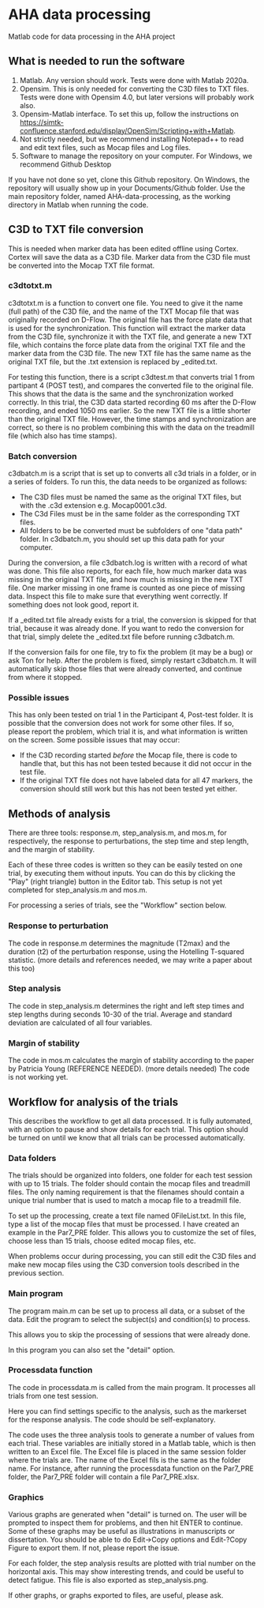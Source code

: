 # AHA data processing
 Matlab code for data processing in the AHA project

## What is needed to run the software
1. Matlab.  Any version should work. Tests were done with Matlab 2020a.
2. Opensim.  This is only needed for converting the C3D files to TXT files. Tests were done with Opensim 4.0, but later versions will probably work also.
3. Opensim-Matlab interface. To set this up, follow the instructions on https://simtk-confluence.stanford.edu/display/OpenSim/Scripting+with+Matlab.
4. Not strictly needed, but we recommend installing Notepad++ to read and edit text files, such as Mocap files and Log files.
5. Software to manage the repository on your computer. For Windows, we recommend Github Desktop

If you have not done so yet, clone this Github repository.  On Windows, the repository will usually show up in your Documents/Github folder. Use the main repository folder, named AHA-data-processing, as the working directory in Matlab when running the code.

## C3D to TXT file conversion
This is needed when marker data has been edited offline using Cortex. Cortex will save the data as a C3D file.  Marker data from the C3D file must be converted into the Mocap TXT file format.

### c3dtotxt.m 
c3dtotxt.m is a function to convert one file. You need to give it the name (full path) of the C3D file, and the name of the TXT Mocap file that was originally recorded on D-Flow. The original file has the force plate data that is used for the synchronization. This function will extract the marker data from the C3D file, synchronize it with the TXT file, and generate a new TXT file, which contains the force plate data from the original TXT file and the marker data from the C3D file.  The new TXT file has the same name as the original TXT file, but the .txt extension is replaced by _edited.txt.

For testing this function, there is a script c3dtest.m that converts trial 1 from partipant 4 (POST test), and compares the converted file to the original file. This shows that the data is the same and the synchronization worked correctly. In this trial, the C3D data started recording 60 ms after the D-Flow recording, and ended 1050 ms earlier.  So the new TXT file is a little shorter than the original TXT file. However, the time stamps and synchronization are correct, so there is no problem combining this with the data on the treadmill file (which also has time stamps).

### Batch conversion
c3dbatch.m is a script that is set up to converts all c3d trials in a folder, or in a series of folders. To run this, the data needs to be organized as follows:
* The C3D files must be named the same as the original TXT files, but with the .c3d extension e.g. Mocap0001.c3d.
* The C3d Files must be in the same folder as the corresponding TXT files.
* All folders to be be converted must be subfolders of one "data path" folder.  In c3dbatch.m, you should set up this data path for your computer.

During the conversion, a file c3dbatch.log is written with a record of what was done.  This file also reports, for each file, how much marker data was missing in the original TXT file, and how much is missing in the new TXT file. One marker missing in one frame is counted as one piece of missing data.  Inspect this file to make sure that everything went correctly.  If something does not look good, report it.

If a _edited.txt file already exists for a trial, the conversion is skipped for that trial, because it was already done. If you want to redo the conversion for that trial, simply delete the _edited.txt file before running c3dbatch.m.

If the conversion fails for one file, try to fix the problem (it may be a bug) or ask Ton for help.  After the problem is fixed, simply restart c3dbatch.m. It will automatically skip those files that were already converted, and continue from where it stopped.

### Possible issues
This has only been tested on trial 1 in the Participant 4, Post-test folder.  It is possible that the conversion does not work for some other files.  If so, please report the problem, which trial it is, and what information is written on the screen.  Some possible issues that may occur:
* If the C3D recording started *before* the Mocap file, there is code to handle that, but this has not been tested because it did not occur in the test file.
* If the original TXT file does not have labeled data for all 47 markers, the conversion should still work but this has not been tested yet either.

## Methods of analysis

There are three tools: response.m, step_analysis.m, and mos.m, for respectively, the response to perturbations, the step time and step length, and the margin of stability.

Each of these three codes is written so they can be easily tested on one trial, by executing them without inputs. You can do this by clicking the "Play" (right triangle) button in the Editor tab. This setup is not yet completed for step_analysis.m and mos.m.

For processing a series of trials, see the "Workflow" section below.

### Response to perturbation

The code in response.m determines the magnitude (T2max) and the duration (t2) of the perturbation response, using the Hotelling T-squared statistic.  (more details and references needed, we may write a paper about this too)

### Step analysis

The code in step_analysis.m determines the right and left step times and step lengths during seconds 10-30 of the trial. Average and standard deviation are calculated of all four variables.

### Margin of stability

The code in mos.m calculates the margin of stability according to the paper by Patricia Young (REFERENCE NEEDED).  (more details needed)  The code is not working yet.

## Workflow for analysis of the trials

This describes the workflow to get all data processed.  It is fully automated, with an option to pause and show details for each trial. This option should be turned on until we know that all trials can be processed automatically.

### Data folders
The trials should be organized into folders, one folder for each test session with up to 15 trials. The folder should contain the mocap files and treadmill files. The only naming requirement is that the filenames should contain a unique trial number that is used to match a mocap file to a treadmill file. 

To set up the processing, create a text file named 0FileList.txt.  In this file, type a list of the mocap files that must be processed.  I have created an example in the Par7_PRE folder.  This allows you to customize the set of files, choose less than 15 trials, choose edited mocap files, etc.

When problems occur during processing, you can still edit the C3D files and make new mocap files using the C3D conversion tools described in the previous section.

### Main program
The program main.m can be set up to process all data, or a subset of the data. Edit the program to select the subject(s) and condition(s) to process. 

This allows you to skip the processing of sessions that were already done.

In this program you can also set the "detail" option.

### Processdata function
The code in processdata.m is called from the main program. It processes all trials from one test session. 

Here you can find settings specific to the analysis, such as the markerset for the response analysis.  The code should be self-explanatory.

The code uses the three analysis tools to generate a number of values from each trial.  These variables are initially stored in a Matlab table, which is then written to an Excel file.  The Excel file is placed in the same session folder where the trials are.  The name of the Excel fils is the same as the folder name.  For instance, after running the processdata function on the Par7_PRE folder, the Par7_PRE folder will contain a file Par7_PRE.xlsx.

### Graphics
Various graphs are generated when "detail" is turned on. The user will be prompted to inspect them for problems, and then hit ENTER to continue.  Some of these graphs may be useful as illustrations in manuscripts or dissertation. You should be able to do Edit->Copy options and Edit-?Copy Figure to export them.  If not, please report the issue.

For each folder, the step analysis results are plotted with trial number on the horizontal axis.  This may show interesting trends, and could be useful to detect fatigue.  This file is also exported as step_analysis.png.

If other graphs, or graphs exported to files, are useful, please ask.
